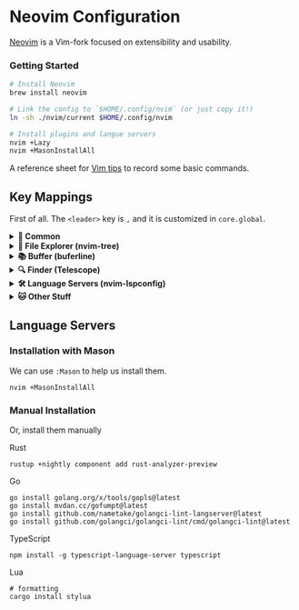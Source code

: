 # Neovim Configuration

[Neovim](https://github.com/neovim/neovim) is a Vim-fork focused on extensibility and usability.

### Getting Started

```bash
# Install Neovim
brew install neovim

# Link the config to `$HOME/.config/nvim` (or just copy it!)
ln -sh ./nvim/current $HOME/.config/nvim

# Install plugins and langue servers
nvim +Lazy
nvim +MasonInstallAll
```

A reference sheet for [Vim tips](nvim/current/vim-tips.md) to record some basic commands.

## Key Mappings

First of all. The `<leader>` key is `,` and it is customized in `core.global`.

<details>
<summary> <b>🐾 Common</b> </summary>

| Mode | ShortCut    | Description          |
| :--: | ----------- | -------------------- |
|  n   | `<leader>/` | comment current line |
|  x   | `<leader>/` | comment select lines |
|  n   | `<C-s>`     | write file           |

</details>

<details>
<summary> <b>📁 File Explorer (nvim-tree)</b> </summary>

| Mode | ShortCut    | Description                    |
| :--: | ----------- | ------------------------------ |
| all  | `<leader>b` | Toggle file explorer           |
| all  | `<C-b>`     | Toggle file explorer           |
| all  | `<M-b>`     | Toggle file explorer           |
| all  | `zz`        | Focus current file in explorer |

Commonly used mappings in nvim-tree

| Mode | ShortCut | Description                           |
| :--: | -------- | ------------------------------------- |
|  --  | `g?`     | show help                             |
|  --  | `o`      | open file                             |
|  --  | `<C-v>`  | vsplit file                           |
|  --  | `TAB`    | preview file                          |
|  --  | `s`      | open in system                        |
|  --  | `a`      | create                                |
|  --  | `x`      | cut                                   |
|  --  | `c`      | copy                                  |
|  --  | `p`      | paste                                 |
|  --  | `y`      | copy name                             |
|  --  | `Y`      | copy path                             |
|  --  | `gy`     | copy absolute path                    |
|  --  | `r`      | rename file                           |
|  --  | `<C-r>`  | full rename file (change directory)   |
|  --  | `d`      | remove file                           |
|  --  | `R`      | Refresh nvim-tree                     |
|  --  | `E`      | expand all                            |
|  --  | `W`      | collapse all                          |
|  --  | `q`      | quit nvim-tree                        |
|  --  | `H`      | toggle dot files (ex: hide/show .git) |
|  --  | `I`      | toggle git ignore                     |

</details>

<details>
<summary> <b>📚 Buffer (buferline)</b> </summary>

| Mode | ShortCut    | Description                                         |
| :--: | ----------- | --------------------------------------------------- |
|  n   | `<leader>k` | cycle next buffer                                   |
|  n   | `<leader>l` | cycle next buffer                                   |
|  n   | `<leader>j` | cycle prev buffer                                   |
|  n   | `<leader>h` | cycle prev buffer                                   |
|  n   | `<leader>1` | quick jump to buffer 1, same mappings util number 9 |
|  n   | `<leader>2` | quick jump to buffer 2                              |
|  n   | `<leader>9` | quick jump to buffer 9                              |
|  n   | `gb`        | quick jump to picked buffer                         |
|  n   | `<leader>x` | delete current buffer                               |

</details>

<details>
<summary> <b>🔍 Finder (Telescope)</b> </summary>

| Mode | ShortCut     | Description       |
| :--: | ------------ | ----------------- |
|  n   | `<leader>ff` | find files        |
|  n   | `<leader>fl` | find line         |
|  n   | `<leader>fg` | live grep         |
|  n   | `<leader>fb` | find buffers      |
|  n   | `<leader>fh` | find help tags    |
|  n   | `<leader>tk` | show key mappings |
|  n   | `<leader>cm` | show git commits  |
|  n   | `<leader>gs` | show git status   |

</details>

<details>
<summary> <b>🛠 Language Servers (nvim-lspconfig)</b> </summary>

| Mode | ShortCut    | Description       |
| :--: | ----------- | ----------------- |
|  n   | `gD`        | go declaration    |
|  n   | `gd`        | go definition     |
|  n   | `gh`        | show hover hint   |
|  n   | `K`         | show hover hint   |
|  n   | `gi`        | go implementation |
|  n   | `gr`        | go references     |
|  n   | `<space>rn` | rename symbol     |
|  n   | `F2`        | rename symbol     |
|  n   | `<space>ca` | code action       |
|  n   | `<space>f`  | run format async  |

| Mode | ShortCut    | Description           |
| :--: | ----------- | --------------------- |
|  n   | `<space>e`  | open float diagnostic |
|  n   | `<leader>f` | open float diagnostic |

</details>

<details>
<summary> <b>🐱 Other Stuff</b> </summary>

| Mode | ShortCut     | Description                        |
| :--: | ------------ | ---------------------------------- |
|  n   | `<leader>tb` | Git toggle line blame              |
|  n   | `<leader>hd` | Git diff for current file          |
|  n   | `<leader>hp` | Preview hunk (a block of changes?) |
|  n   | `<leader>hr` | Reset hunk                         |

</details>

## Language Servers

### Installation with Mason

We can use `:Mason` to help us install them.

```
nvim +MasonInstallAll
```

### Manual Installation

Or, install them manually

Rust

```
rustup +nightly component add rust-analyzer-preview
```

Go

```
go install golang.org/x/tools/gopls@latest
go install mvdan.cc/gofumpt@latest
go install github.com/nametake/golangci-lint-langserver@latest
go install github.com/golangci/golangci-lint/cmd/golangci-lint@latest
```

TypeScript

```
npm install -g typescript-language-server typescript
```

Lua

```
# formatting
cargo install stylua
```
